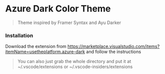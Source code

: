 # Azure Dark Color Theme

> Theme inspired by Framer Syntax and Ayu Darker


### Installation

Download the extension from https://marketplace.visualstudio.com/items?itemName=usetheplatform.azure-dark and follow the instructions

> You can also just grab the whole directory and put it at ~/.vscode/extensions or ~/.vscode-insiders/extensions
